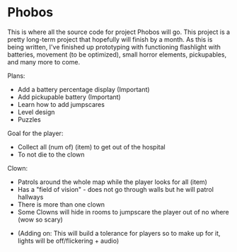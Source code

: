 # Phobos

This is where all the source code for project Phobos will go. This project is a pretty long-term project that hopefully will finish by a month. As this is being written,
I've finished up prototyping with functioning flashlight with batteries, movement (to be optimized), small horror elements, pickupables, and many more to come.

Plans:
- Add a battery percentage display (Important)
- Add pickupable battery (Important)
- Learn how to add jumpscares
- Level design
- Puzzles


Goal for the player:
- Collect all (num of) (item) to get out of the hospital
- To not die to the clown 

Clown:
- Patrols around the whole map while the player looks for all (item)
- Has a "field of vision" - does not go through walls but he will patrol hallways 
- There is more than one clown 
- Some Clowns will hide in rooms to jumpscare the player out of no where (wow so scary)
+ (Adding on: This will build a tolerance for players so to make up for it, lights will be off/flickering + audio)
